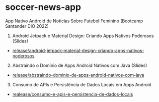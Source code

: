 # soccer-news-app
App Nativo Android de Noticias Sobre Futebol Feminino (Bootcamp Santander DIO 2022)

1. Android Jetpack e Material Design: Criando Apps Nativos Poderosos (Slides)
  - [release/android-jetpack-material-design-criando-apps-nativos-poderosos](https://github.com/gapigo/soccer-news-app/tree/release/android-jetpack-material-design-criando-apps-nativos-poderosos)
2. Abstraindo o Domínio de Apps Android Nativos com Java (Slides)
  - [release/abstraindo-dominio-de-apps-android-nativos-com-java](https://github.com/gapigo/soccer-news-app/tree/release/abstraindo-dominio-de-apps-android-nativos-com-java)
3. Consumo de APIs e Persistência de Dados Locais em Apps Android
  - [realease/consumo-e-apis-e-persistencia-de-dados-locais](https://github.com/gapigo/soccer-news-app/tree/realease/consumo-e-apis-e-persistencia-de-dados-locais)
